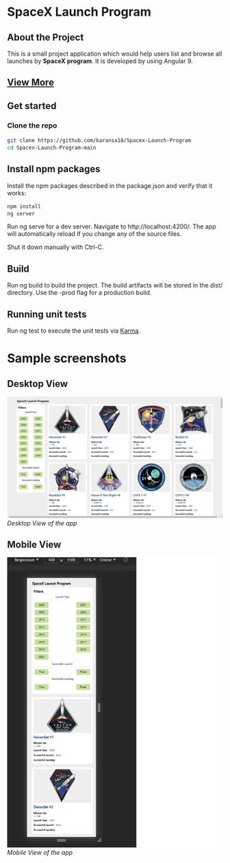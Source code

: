 # SpaceX Launch Program

## About the Project
This is a small project application which would help users list and browse all launches by **SpaceX program**. It is developed by using Angular 9.

## [View More](https://karansa18.github.io/Spacex-Launch-Program/)

## Get started
### Clone the repo
```bash
git clone https://github.com/karansa18/Spacex-Launch-Program
cd Spacex-Launch-Program-main
```
## Install npm packages
Install the npm packages described in the package.json and verify that it works:
```bash
npm install
ng server
```
Run ng serve for a dev server. Navigate to http://localhost:4200/. The app will automatically reload if you change any of the source files.

Shut it down manually with Ctrl-C.

## Build
Run ng build to build the project. The build artifacts will be stored in the dist/ directory. Use the -prod flag for a production build.

## Running unit tests
Run ng test to execute the unit tests via [Karma](https://karma-runner.github.io/latest/index.html).

# Sample screenshots

## Desktop View

![SpaceX launch program](/desktop_view.png)*Desktop View of the app*

## Mobile View 

![SpaceX launch program](/mobile_view.png)*Mobile View of the app*

